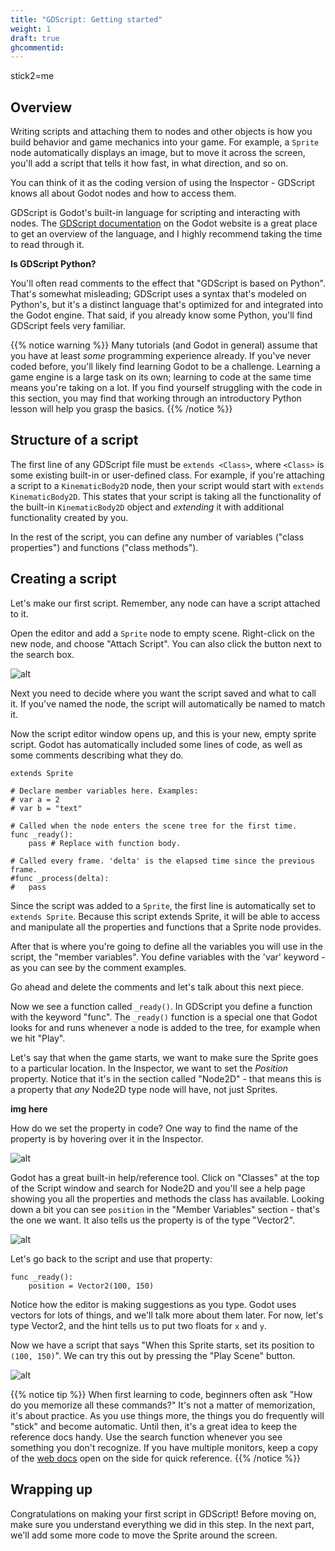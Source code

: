 ```yaml
---
title: "GDScript: Getting started"
weight: 1
draft: true
ghcommentid:
---
```

stick2=me
## Overview

Writing scripts and attaching them to nodes and other objects is how you build behavior and game mechanics into your game. For example, a `Sprite` node automatically displays an image, but to move it across the screen, you'll add a script that tells it how fast, in what direction, and so on.

You can think of it as the coding version of using the Inspector - GDScript knows all about Godot nodes and how to access them.

GDScript is Godot's built-in language for scripting and interacting with nodes. The [GDScript documentation](https://docs.godotengine.org/en/latest/getting_started/scripting/gdscript/gdscript_basics.html) on the Godot website is a great place to get an overview of the language, and I highly recommend taking the time to read through it.

**Is GDScript Python?**

You'll often read comments to the effect that "GDScript is based on Python". That's somewhat misleading; GDScript uses a syntax that's modeled on Python's, but it's a distinct language that's optimized for and integrated into the Godot engine. That said, if you already know some Python, you'll find GDScript feels very familiar.

{{% notice warning %}}
Many tutorials (and Godot in general) assume that you have at least *some* programming experience already. If you've never coded before, you'll likely find learning Godot to be a challenge. Learning a game engine is a large task
on its own; learning to code at the same time means you're taking on a lot. If
you find yourself struggling with the code in this section, you may find that working through an introductory Python lesson will help you grasp the basics.
{{% /notice %}}

## Structure of a script

The first line of any GDScript file must be `extends <Class>`, where `<Class>` is some existing built-in or user-defined class. For example, if you're attaching a script to a `KinematicBody2D` node, then your script would start with `extends KinematicBody2D`. This states that your script is taking all the functionality of the built-in `KinematicBody2D` object and *extending* it with additional functionality created by you.

In the rest of the script, you can define any number of variables ("class properties") and functions ("class methods").

## Creating a script

Let's make our first script. Remember, any node can have a script attached to it.

Open the editor and add a `Sprite` node to empty scene. Right-click on the new node, and choose "Attach Script". You can also click the button next to the search box.

![alt](/godot_recipes/img/gds_01_attach.png?width=250)

Next you need to decide where you want the script saved and what to call it. If you've named the node, the script will automatically be named to match it.

Now the script editor window opens up, and this is your new, empty sprite script. Godot has automatically included some lines of code, as well as some comments describing what they do.

```gdscript
extends Sprite

# Declare member variables here. Examples:
# var a = 2
# var b = "text"

# Called when the node enters the scene tree for the first time.
func _ready():
    pass # Replace with function body.

# Called every frame. 'delta' is the elapsed time since the previous frame.
#func _process(delta):
#   pass
```

Since the script was added to a `Sprite`, the first line is automatically set to `extends Sprite`.  Because this script extends Sprite, it will be able to access and manipulate all the properties and functions that a Sprite node provides.

After that is where you're going to define all the variables you will use in the script, the "member variables". You define variables with the 'var' keyword - as you can see by the comment examples.

Go ahead and delete the comments and let's talk about this next piece.

Now we see a function called `_ready()`. In GDScript you define a function with the keyword "func". The `_ready()` function is a special one that Godot looks for and runs whenever a node is added to the tree, for example when we hit "Play".

Let's say that when the game starts, we want to make sure the Sprite goes to a particular location. In the Inspector, we want to set the _Position_ property. Notice that it's in the section called "Node2D" - that means this is a property that *any* Node2D type node will have, not just Sprites.

**img here**

How do we set the property in code? One way to find the name of the property is by hovering over it in the Inspector.

![alt](/godot_recipes/img/gds_01_01.png)

Godot has a great built-in help/reference tool. Click on "Classes" at the top of the Script window and search for Node2D and you'll see a help page showing you all the properties and methods the class has available. Looking down a bit you can see `position` in the "Member Variables" section - that's the one we want. It also tells us the property is of the type "Vector2".

![alt](/godot_recipes/img/gds_01_02.png)

Let's go back to the script and use that property:

```gdscript
func _ready():
    position = Vector2(100, 150)
```

Notice how the editor is making suggestions as you type. Godot uses vectors for lots of things, and we'll talk more about them later. For now, let's type Vector2, and the hint tells us to put two floats for `x` and `y`.

Now we have a script that says "When this Sprite starts, set its position to `(100, 150)`". We can try this out by pressing the "Play Scene" button.

![alt](/godot_recipes/img/gds_01_03.png)

{{% notice tip %}}
When first learning to code, beginners often ask "How do you memorize all these commands?" It's not a matter of memorization, it's about practice. As you use things more, the things you do frequently will "stick" and become automatic. Until then, it's a great idea to keep the reference docs handy. Use the search function whenever you see something you don't recognize. If you have multiple monitors, keep a copy of the [web docs](https://docs.godotengine.org/en/latest/) open on the side for quick reference.
{{% /notice %}}


## Wrapping up

Congratulations on making your first script in GDScript! Before moving on, make sure you understand everything we did in this step. In the next part, we'll add some more code to move the Sprite around the screen.